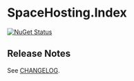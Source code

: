 # SpaceHosting.Index

[![NuGet Status](https://img.shields.io/nuget/v/SpaceHosting.Index.svg)](https://www.nuget.org/packages/SpaceHosting.Index/)

## Release Notes

See [CHANGELOG](CHANGELOG.md).
